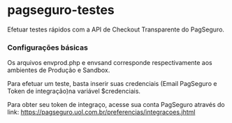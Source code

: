 # pagseguro-testes

Efetuar testes rápidos com a API de Checkout Transparente do PagSeguro.

### Configurações básicas

Os arquivos envprod.php e envsand corresponde respectivamente aos ambientes de Produção e Sandbox.  

Para efetuar um teste, basta inserir suas credenciais (Email PagSeguro e Token de integração)na variável $credenciais.

Para obter seu token de integraço, acesse sua conta PagSeguro através do link: https://pagseguro.uol.com.br/preferencias/integracoes.jhtml

